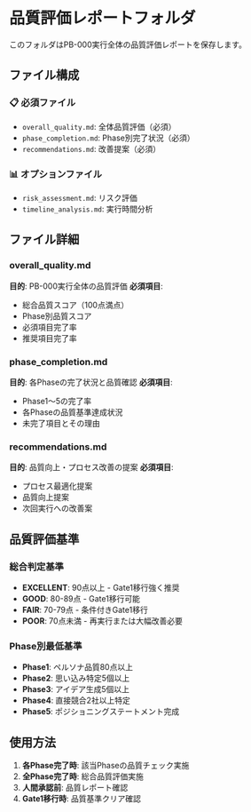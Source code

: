 # 品質評価レポートフォルダ

このフォルダはPB-000実行全体の品質評価レポートを保存します。

## ファイル構成

### 📋 必須ファイル
- `overall_quality.md`: 全体品質評価（必須）
- `phase_completion.md`: Phase別完了状況（必須）
- `recommendations.md`: 改善提案（必須）

### 📊 オプションファイル
- `risk_assessment.md`: リスク評価
- `timeline_analysis.md`: 実行時間分析

## ファイル詳細

### overall_quality.md
**目的**: PB-000実行全体の品質評価
**必須項目**:
- 総合品質スコア（100点満点）
- Phase別品質スコア
- 必須項目完了率
- 推奨項目完了率

### phase_completion.md
**目的**: 各Phaseの完了状況と品質確認
**必須項目**:
- Phase1〜5の完了率
- 各Phaseの品質基準達成状況
- 未完了項目とその理由

### recommendations.md
**目的**: 品質向上・プロセス改善の提案
**必須項目**:
- プロセス最適化提案
- 品質向上提案
- 次回実行への改善案

## 品質評価基準

### 総合判定基準
- **EXCELLENT**: 90点以上 - Gate1移行強く推奨
- **GOOD**: 80-89点 - Gate1移行可能
- **FAIR**: 70-79点 - 条件付きGate1移行
- **POOR**: 70点未満 - 再実行または大幅改善必要

### Phase別最低基準
- **Phase1**: ペルソナ品質80点以上
- **Phase2**: 思い込み特定5個以上
- **Phase3**: アイデア生成5個以上
- **Phase4**: 直接競合2社以上特定
- **Phase5**: ポジショニングステートメント完成

## 使用方法

1. **各Phase完了時**: 該当Phaseの品質チェック実施
2. **全Phase完了時**: 総合品質評価実施
3. **人間承認前**: 品質レポート確認
4. **Gate1移行時**: 品質基準クリア確認